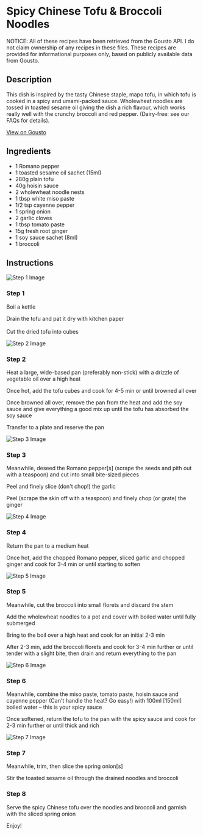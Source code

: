 # Spicy Chinese Tofu & Broccoli Noodles

NOTICE: All of these recipes have been retrieved from the Gousto API. I do not claim ownership of any recipes in these files. These recipes are provided for informational purposes only, based on publicly available data from Gousto.

## Description

This dish is inspired by the tasty Chinese staple, mapo tofu, in which tofu is cooked in a spicy and umami-packed sauce. Wholewheat noodles are tossed in toasted sesame oil giving the dish a rich flavour, which works really well with the crunchy broccoli and red pepper. (Dairy-free: see our FAQs for details).

[View on Gousto](https://www.gousto.co.uk/recipes/cookbook/spicy-chinese-tofu-broccoli-noodles)

## Ingredients

- 1 Romano pepper
- 1 toasted sesame oil sachet (15ml)
- 280g plain tofu
- 40g hoisin sauce
- 2 wholewheat noodle nests
- 1 tbsp white miso paste
- 1/2 tsp cayenne pepper
- 1 spring onion
- 2 garlic cloves
- 1 tbsp tomato paste
- 15g fresh root ginger
- 1 soy sauce sachet (8ml)
- 1 broccoli

## Instructions

![Step 1 Image](https://production-media.gousto.co.uk/cms/recipe-step-image/1507.-step-1-x200.jpg)

### Step 1

Boil a kettle


Drain the tofu and pat it dry with kitchen paper<br /><br />Cut the dried tofu into cubes

![Step 2 Image](https://production-media.gousto.co.uk/cms/recipe-step-image/1507.-step-2-x200.jpg)

### Step 2

Heat a large, wide-based pan (preferably non-stick) with a drizzle of vegetable oil over a high heat


Once hot, add the tofu cubes and cook for 4-5 min or until browned all over


Once browned all over, remove the pan from the heat and add the soy sauce and give everything a good mix up until the tofu has absorbed the soy sauce


Transfer to a plate and reserve the pan

![Step 3 Image](https://production-media.gousto.co.uk/cms/recipe-step-image/1507.-step-3-x200.jpg)

### Step 3

Meanwhile, deseed the Romano pepper<span class="text-danger">[s]</span> (scrape the seeds and pith out with a teaspoon) and cut into small bite-sized pieces


Peel and finely slice (don't chop!) the garlic 


Peel (scrape the skin off with a teaspoon) and finely chop (or grate) the ginger

![Step 4 Image](https://production-media.gousto.co.uk/cms/recipe-step-image/1507.-step-4-x200.jpg)

### Step 4

Return the pan to a medium heat


Once hot, add the chopped Romano pepper, sliced garlic and chopped ginger and cook for 3-4 min or until starting to soften

![Step 5 Image](https://production-media.gousto.co.uk/cms/recipe-step-image/1507.-step-5-x200.jpg)

### Step 5

Meanwhile, cut the broccoli into small<span class="text-highlight"> florets and</span> discard the stem


Add the wholewheat noodles to a pot and cover with boiled water until fully submerged


Bring to the boil over a high heat and cook for an initial 2-3 min


After 2-3 min, add the broccoli florets and cook for 3-4 min further or until tender with a slight bite, then drain and return <span class="text-highlight">everything</span> to the pan

![Step 6 Image](https://production-media.gousto.co.uk/cms/recipe-step-image/1507.-step-6-x200.jpg)

### Step 6

Meanwhile, combine the miso paste, tomato paste, hoisin <span class="text-highlight">sauce</span> and cayenne <span class="text-highlight">pepper</span> (Can't handle the heat? Go easy!) with 100ml <span class="text-danger">[150ml]</span> boiled water – this is your spicy sauce


Once softened, return the tofu to the pan with the spicy sauce and cook for 2-3 min further or until thick and rich

![Step 7 Image](https://production-media.gousto.co.uk/cms/recipe-step-image/1507.-step-7-x200.jpg)

### Step 7

Meanwhile, trim, then slice the spring onion<span class="text-danger">[s]</span>


Stir the toasted sesame oil through the drained noodles and broccoli

### Step 8

Serve the spicy Chinese tofu over the noodles and broccoli and garnish with the sliced spring onion


Enjoy!

